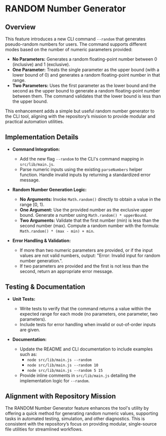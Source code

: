 # RANDOM Number Generator

## Overview
This feature introduces a new CLI command `--random` that generates pseudo-random numbers for users. The command supports different modes based on the number of numeric parameters provided:

- **No Parameters:** Generates a random floating-point number between 0 (inclusive) and 1 (exclusive).
- **One Parameter:** Treats the single parameter as the upper bound (with a lower bound of 0) and generates a random floating-point number in that range.
- **Two Parameters:** Uses the first parameter as the lower bound and the second as the upper bound to generate a random floating-point number between them. The command validates that the lower bound is less than the upper bound.

This enhancement adds a simple but useful random number generator to the CLI tool, aligning with the repository’s mission to provide modular and practical automation utilities.

## Implementation Details
- **Command Integration:**
  - Add the new flag `--random` to the CLI's command mapping in `src/lib/main.js`.
  - Parse numeric inputs using the existing `parseNumbers` helper function. Handle invalid inputs by returning a standardized error message.
  
- **Random Number Generation Logic:**
  - **No Arguments:** Invoke `Math.random()` directly to obtain a value in the range [0, 1).
  - **One Argument:** Use the provided number as the exclusive upper bound. Generate a number using `Math.random() * upperBound`.
  - **Two Arguments:** Validate that the first number (min) is less than the second number (max). Compute a random number with the formula: `Math.random() * (max - min) + min`.

- **Error Handling & Validation:**
  - If more than two numeric parameters are provided, or if the input values are not valid numbers, output: "Error: Invalid input for random number generation.".
  - If two parameters are provided and the first is not less than the second, return an appropriate error message.

## Testing & Documentation
- **Unit Tests:**
  - Write tests to verify that the command returns a value within the expected range for each mode (no parameters, one parameter, two parameters).
  - Include tests for error handling when invalid or out-of-order inputs are given.

- **Documentation:**
  - Update the README and CLI documentation to include examples such as:
    - `node src/lib/main.js --random`
    - `node src/lib/main.js --random 10`
    - `node src/lib/main.js --random 5 15`
  - Provide inline comments in `src/lib/main.js` detailing the implementation logic for `--random`.

## Alignment with Repository Mission
The RANDOM Number Generator feature enhances the tool's utility by offering a quick method for generating random numeric values, supporting tasks in automated testing, simulation, and other diagnostics. This is consistent with the repository’s focus on providing modular, single-source file utilities for streamlined workflows.

